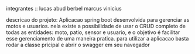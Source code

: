 integrantes :: lucas abud berbel
marcus vinicius

descricao do projeto:
Aplicacao spring boot desenvolvida para gerenciar as motos e usuarios. nela existe a possibilidade de usar o CRUD completo de todas as entidades: moto, patio, sensor e usuario, e o objetivo é facilitar esse gerenciamento de uma maneira pratica. 
para utilizar a aplicacao basta rodar a classe pricipal e abrir o swagger em seu navegador
